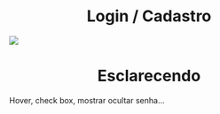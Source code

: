# <div align="center">Login / Cadastro</div>

![](https://github.com/nabucoanalista/portfolio-sites/blob/main/tela%20de%20login%20avançada/77139387-34d6-4ff1-9c70-d796f9e3defd.gif)

# <div align="center">Esclarecendo</div>

<p>Hover, check box, mostrar ocultar senha...</p>
